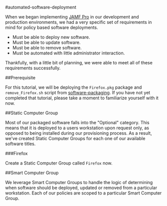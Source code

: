 #automated-software-deployment

When we began implementing [JAMF Pro](https://www.jamf.com/products/jamf-pro/) in our development and production environments, we had a very specific set of requirements in mind for policy based software deployments.

- Must be able to deploy new software.
- Must be able to update software.
- Must be able to remove software.
- Must be automated with little administrator interaction.

Thankfully, with a little bit of planning, we were able to meet all of these requirements successfully.

##Prerequisite

For this tutorial, we will be deploying the `Firefox.pkg` package and `remove_Firefox.sh` script from [software-packaging](https://github.com/ToplessBanana/tutorials/tree/master/HOW-TO-software-packaging). If you have not yet completed that tutorial, please take a moment to familiarize yourself with it now.

##Static Computer Group

Most of our packaged software falls into the "Optional" category. This means that it is deployed to a users workstation upon request only, as opposed to being installed during our provisioning process. As a result, we've created Static Computer Groups for each one of our available software titles.

###Firefox

Create a Static Computer Group called `Firefox` now.

##Smart Computer Group

We leverage Smart Computer Groups to handle the logic of determining when software should be deployed, updated or removed from a particular workstation. Each of our policies are scoped to a particular Smart Computer Group.
